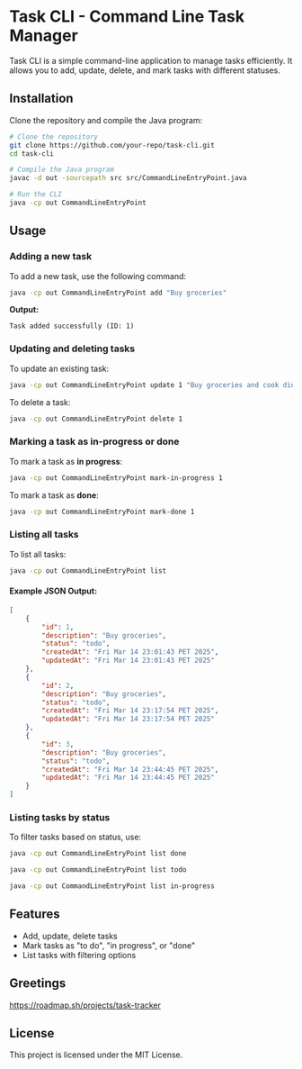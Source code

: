 # Task CLI - Command Line Task Manager

Task CLI is a simple command-line application to manage tasks efficiently. It allows you to add, update, delete, and mark tasks with different statuses.

## Installation

Clone the repository and compile the Java program:

```sh
# Clone the repository
git clone https://github.com/your-repo/task-cli.git
cd task-cli

# Compile the Java program
javac -d out -sourcepath src src/CommandLineEntryPoint.java

# Run the CLI
java -cp out CommandLineEntryPoint
```

## Usage

### Adding a new task

To add a new task, use the following command:

```sh
java -cp out CommandLineEntryPoint add "Buy groceries"
```

**Output:**

```
Task added successfully (ID: 1)
```

### Updating and deleting tasks

To update an existing task:

```sh
java -cp out CommandLineEntryPoint update 1 "Buy groceries and cook dinner"
```

To delete a task:

```sh
java -cp out CommandLineEntryPoint delete 1
```

### Marking a task as in-progress or done

To mark a task as **in progress**:

```sh
java -cp out CommandLineEntryPoint mark-in-progress 1
```

To mark a task as **done**:

```sh
java -cp out CommandLineEntryPoint mark-done 1
```

### Listing all tasks

To list all tasks:

```sh
java -cp out CommandLineEntryPoint list
```

#### Example JSON Output:
```json
[
	{
		"id": 1,
		"description": "Buy groceries",
		"status": "todo",
		"createdAt": "Fri Mar 14 23:01:43 PET 2025",
		"updatedAt": "Fri Mar 14 23:01:43 PET 2025"
	},
	{
		"id": 2,
		"description": "Buy groceries",
		"status": "todo",
		"createdAt": "Fri Mar 14 23:17:54 PET 2025",
		"updatedAt": "Fri Mar 14 23:17:54 PET 2025"
	},
	{
		"id": 3,
		"description": "Buy groceries",
		"status": "todo",
		"createdAt": "Fri Mar 14 23:44:45 PET 2025",
		"updatedAt": "Fri Mar 14 23:44:45 PET 2025"
	}
]
```

### Listing tasks by status

To filter tasks based on status, use:

```sh
java -cp out CommandLineEntryPoint list done
```

```sh
java -cp out CommandLineEntryPoint list todo
```

```sh
java -cp out CommandLineEntryPoint list in-progress
```

## Features

- Add, update, delete tasks
- Mark tasks as "to do", "in progress", or "done"
- List tasks with filtering options

## Greetings

https://roadmap.sh/projects/task-tracker

## License

This project is licensed under the MIT License.

